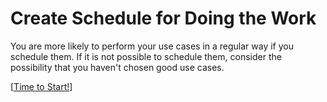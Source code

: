 # Create Schedule for Doing the Work

You are more likely to perform your use cases in a regular way if you schedule them. If it is not possible to schedule them, consider the possibility that you haven't chosen good use cases.


[[Time to Start!](days/day-1.md)]
